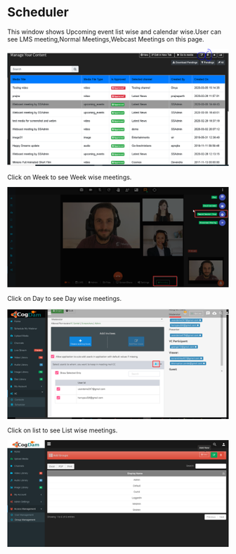 # Scheduler

This window shows Upcoming event list wise and calendar wise.User can see LMS meeting,Normal Meetings,Webcast Meetings on this page.

![](../../.gitbook/assets/image%20%28223%29.png)

Click on Week to see Week wise meetings.

![](../../.gitbook/assets/image%20%2884%29.png)

Click on Day to see Day wise meetings.

![](../../.gitbook/assets/image%20%28170%29.png)

Click on list to see List wise meetings.

![](../../.gitbook/assets/image%20%28180%29.png)

